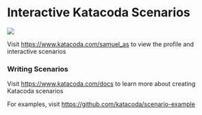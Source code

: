 # Interactive Katacoda Scenarios

[![](http://shields.katacoda.com/katacoda/samuel_as/count.svg)](https://www.katacoda.com/samuel_as "Get your profile on Katacoda.com")

Visit https://www.katacoda.com/samuel_as to view the profile and interactive scenarios

### Writing Scenarios
Visit https://www.katacoda.com/docs to learn more about creating Katacoda scenarios

For examples, visit https://github.com/katacoda/scenario-example
